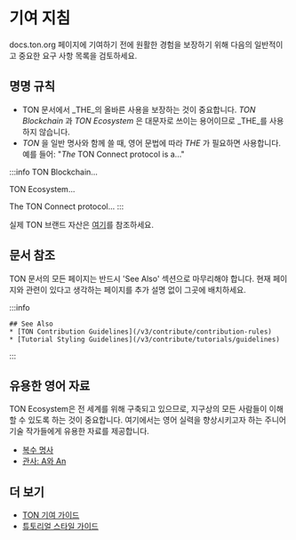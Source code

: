 # 기여 지침

docs.ton.org 페이지에 기여하기 전에 원활한 경험을 보장하기 위해 다음의 일반적이고 중요한 요구 사항 목록을 검토하세요.

## 명명 규칙

- TON 문서에서 _THE_의 올바른 사용을 보장하는 것이 중요합니다. *TON Blockchain* 과 *TON Ecosystem* 은 대문자로 쓰이는 용어이므로 _THE_를 사용하지 않습니다.
- *TON* 을 일반 명사와 함께 쓸 때, 영어 문법에 따라 *THE* 가 필요하면 사용합니다. 예를 들어: "*The* TON Connect protocol is a..."

:::info
TON Blockchain...

TON Ecosystem...

The TON Connect protocol...
:::

실제 TON 브랜드 자산은 [여기](https://ton.org/en/brand-assets)를 참조하세요.

## 문서 참조

TON 문서의 모든 페이지는 반드시 'See Also' 섹션으로 마무리해야 합니다. 현재 페이지와 관련이 있다고 생각하는 페이지를 추가 설명 없이 그곳에 배치하세요.

:::info

```
## See Also
* [TON Contribution Guidelines](/v3/contribute/contribution-rules)
* [Tutorial Styling Guidelines](/v3/contribute/tutorials/guidelines)
```

:::

## 유용한 영어 자료

TON Ecosystem은 전 세계를 위해 구축되고 있으므로, 지구상의 모든 사람들이 이해할 수 있도록 하는 것이 중요합니다. 여기에서는 영어 실력을 향상시키고자 하는 주니어 기술 작가들에게 유용한 자료를 제공합니다.

- [복수 명사](https://www.grammarly.com/blog/plural-nouns/)
- [관사: A와 An](https://owl.purdue.edu/owl/general_writing/grammar/articles_a_versus_an.html)

## 더 보기

- [TON 기여 가이드](/v3/contribute/contribution-rules)
- [튜토리얼 스타일 가이드](/v3/contribute/tutorials/guidelines)
